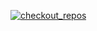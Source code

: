 [![checkout_repos](https://github.com/junejess/ck/actions/workflows/checkout_repos.yml/badge.svg)](https://github.com/junejess/ck/actions/workflows/checkout_repos.yml)
